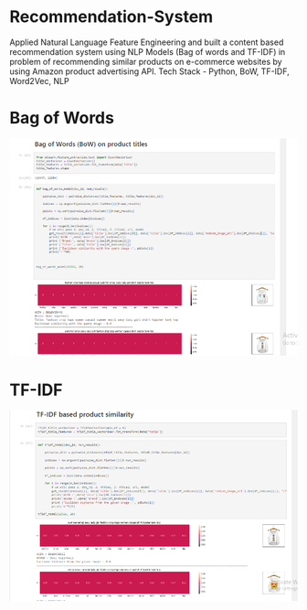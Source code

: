 # Recommendation-System
 Applied Natural Language Feature Engineering and built a content based recommendation system using NLP Models (Bag of words and TF-IDF) in problem of recommending similar products on e-commerce websites by using Amazon product advertising API. Tech Stack - Python, BoW, TF-IDF, Word2Vec, NLP

# Bag of Words
![Screenshot (63)](https://github.com/karma659/Recommendation-System/blob/main/BAg.PNG)

# TF-IDF
![Screenshot (63)](https://github.com/karma659/Recommendation-System/blob/main/Tfidf.PNG)

